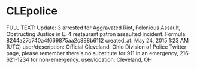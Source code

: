# CLEpolice

FULL TEXT: Update: 3 arrested for Aggravated Riot, Felonious Assault, Obstructing Justice in E. 4 restaurant patron assaulted incident.
Formula: 8244a27d740a4f669875aa2c898b6112
created_at: May 24, 2015 1:23 AM (UTC)
user/description: Official Cleveland, Ohio Division of Police Twitter page, please remember there's no substitute for 911 in an emergency, 216-621-1234 for non-emergency.
user/location: Cleveland, OH